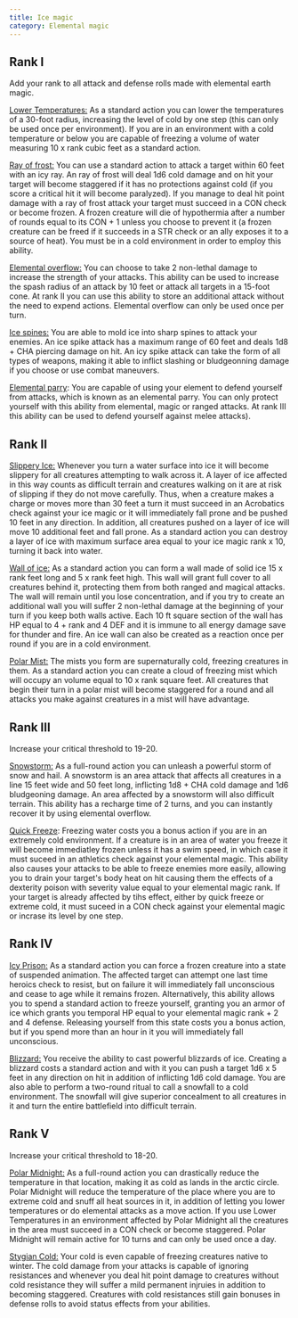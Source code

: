 ```yaml
---
title: Ice magic
category: Elemental magic
---
```


## Rank I

Add your rank to all attack and defense rolls made with elemental earth magic.

<u>Lower Temperatures:</u> As a standard action you can lower the temperatures of a 30-foot radius, increasing the level of cold by one step (this can only be used once per environment). If you are in an environment with a cold temperature or below you are capable of freezing a volume of water measuring 10 x rank cubic feet as a standard action.

<u>Ray of frost:</u> You can use a standard action to attack a target within 60 feet with an icy ray. An ray of frost will deal 1d6 cold damage and on hit your target will become staggered if it has no protections against cold (if you score a critical hit it will become paralyzed). If you manage to deal hit point damage with a ray of frost attack your target must succeed in a CON check or become frozen. A frozen creature will die of hypothermia after a number of rounds equal to its CON + 1 unless you choose to prevent it (a frozen creature can be freed if it succeeds in a STR check or an ally exposes it to a source of heat). You must be in a cold environment in order to employ this ability.

<u>Elemental overflow:</u> You can choose to take 2 non-lethal damage to increase the strength of your attacks. This ability can be used to increase the spash radius of an attack by 10 feet or attack all targets in a 15-foot cone. At rank II you can use this ability to store an additional attack without the need to expend actions. Elemental overflow can only be used once per turn.

<u>Ice spines:</u> You are able to mold ice into sharp spines to attack your enemies. An ice spike attack has a maximum range of 60 feet and deals 1d8 + CHA piercing damage on hit. An icy spike attack can take the form of all types of weapons, making it able to inflict slashing or bludgeonning damage if you choose or use combat maneuvers.

<u>Elemental parry</u>: You are capable of using your element to defend yourself from attacks, which is known as an elemental parry. You can only protect yourself with this ability from elemental, magic or ranged attacks. At rank III this ability can be used to defend yourself against melee attacks).

## Rank II

<u>Slippery Ice:</u> Whenever you turn a water surface into ice it will become slippery for all creatures attempting to walk across it. A layer of ice affected in this way counts as difficult terrain and creatures walking on it are at risk of slipping if they do not move carefully. Thus, when a creature makes a charge or moves more than 30 feet a turn it must succeed in an Acrobatics check against your ice magic or it will immediately fall prone and be pushed 10 feet in any direction. In addition, all creatures pushed on a layer of ice will move 10 additional feet and fall prone. As a standard action you can destroy a layer of ice with maximum surface area equal to your ice magic rank x 10, turning it back into water. 

<u>Wall of ice:</u> As a standard action you can form a wall made of solid ice 15 x rank feet long and 5 x rank feet high. This wall will grant full cover to all creatures behind it, protecting them from both ranged and magical attacks. The wall will remain until you lose concentration, and if you try to create an additional wall you will suffer 2 non-lethal damage at the beginning of your turn if you keep both walls active. Each 10 ft square section of the wall has HP equal to 4 + rank and 4 DEF and it is immune to all energy damage save for thunder and fire. An ice wall can also be created as a reaction once per round if you are in a cold environment.

<u>Polar Mist:</u> The mists you form are supernaturally cold, freezing creatures in them. As a standard action you can create a cloud of freezing mist which will occupy an volume equal to 10 x rank square feet. All creatures that begin their turn in a polar mist will become staggered for a round and all attacks you make against creatures in a mist will have advantage.

## Rank III

Increase your critical threshold to 19-20.

<u>Snowstorm:</u> As a full-round action you can unleash a powerful storm of snow and hail. A snowstorm is an area attack that affects all creatures in a line 15 feet wide and 50 feet long, inflicting 1d8 + CHA cold damage and 1d6 bludgeoning damage. An area affected by a snowstorm will also difficult terrain. This ability has a recharge time of 2 turns, and you can instantly recover it by using elemental overflow.

<u>Quick Freeze</u>: Freezing water costs you a bonus action if you are in an extremely cold environment. If a creature is in an area of water you freeze it will become immediatley frozen unless it has a swim speed, in which case it must suceed in an athletics check against your elemental magic. This ability also causes your attacks to be able to freeze enemies more easily, allowing you to drain your target's body heat on hit causing them the effects of a dexterity poison with severity value equal to your elemental magic rank. If your target is already affected by tihs effect, either by quick freeze or extreme cold, it must suceed in a CON check against your elemental magic or incrase its level by one step.

## Rank IV 

<u>Icy Prison:</u> As a standard action you can force a frozen creature into a state of suspended animation. The affected target can attempt one last time heroics check to resist, but on failure it will immediately fall unconscious and cease to age while it remains frozen. Alternatively, this ability allows you to spend a standard action to freeze yourself, granting you an armor of ice which grants you temporal HP equal to your elemental magic rank + 2 and 4 defense. Releasing yourself from this state costs you a bonus action, but if you spend more than an hour in it you will immediately fall unconscious.

<u>Blizzard:</u> You receive the ability to cast powerful blizzards of ice. Creating a blizzard costs a standard action and with it you can push a target 1d6 x 5 feet in any direction on hit in addition of inflicting 1d6 cold damage. You are also able to perform a two-round ritual to call a snowfall to a cold environment. The snowfall will give superior concealment to all creatures in it and turn the entire battlefield into difficult terrain. 

## Rank V

Increase your critical threshold to 18-20.

<u>Polar Midnight:</u> As a full-round action you can drastically reduce the temperature in that location, making it as cold as lands in the arctic circle. Polar Midnight will reduce the temperature of the place where you are to extreme cold and snuff all heat sources in it, in addition of letting you lower temperatures or do elemental attacks as a move action. If you use Lower Temperatures in an environment affected by Polar Midnight all the creatures in the area must succeed in a CON check or become staggered. Polar Midnight will remain active for 10 turns and can only be used once a day.

<u>Stygian Cold:</u> Your cold is even capable of freezing creatures native to winter. The cold damage from your attacks is capable of ignoring resistances and whenever you deal hit point damage to creatures without cold resistance they will suffer a mild permanent injruies in addition to becoming staggered. Creatures with cold resistances still gain bonuses in defense rolls to avoid status effects from your abilities.

